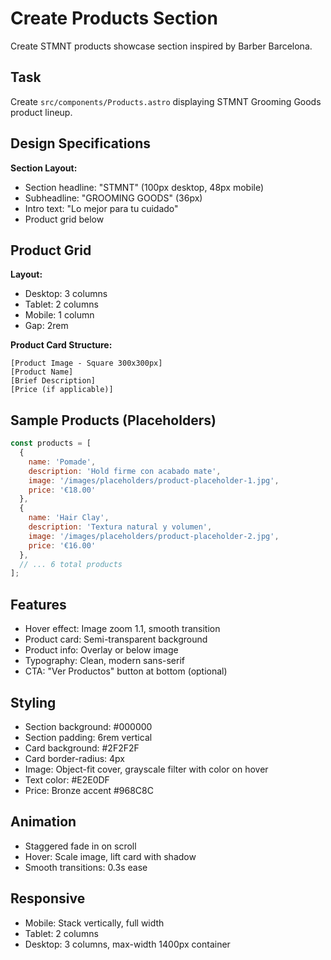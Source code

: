 # Create Products Section

Create STMNT products showcase section inspired by Barber Barcelona.

## Task
Create `src/components/Products.astro` displaying STMNT Grooming Goods product lineup.

## Design Specifications
**Section Layout:**
- Section headline: "STMNT" (100px desktop, 48px mobile)
- Subheadline: "GROOMING GOODS" (36px)
- Intro text: "Lo mejor para tu cuidado"
- Product grid below

## Product Grid
**Layout:**
- Desktop: 3 columns
- Tablet: 2 columns
- Mobile: 1 column
- Gap: 2rem

**Product Card Structure:**
```
[Product Image - Square 300x300px]
[Product Name]
[Brief Description]
[Price (if applicable)]
```

## Sample Products (Placeholders)
```javascript
const products = [
  {
    name: 'Pomade',
    description: 'Hold firme con acabado mate',
    image: '/images/placeholders/product-placeholder-1.jpg',
    price: '€18.00'
  },
  {
    name: 'Hair Clay',
    description: 'Textura natural y volumen',
    image: '/images/placeholders/product-placeholder-2.jpg',
    price: '€16.00'
  },
  // ... 6 total products
];
```

## Features
- Hover effect: Image zoom 1.1, smooth transition
- Product card: Semi-transparent background
- Product info: Overlay or below image
- Typography: Clean, modern sans-serif
- CTA: "Ver Productos" button at bottom (optional)

## Styling
- Section background: #000000
- Section padding: 6rem vertical
- Card background: #2F2F2F
- Card border-radius: 4px
- Image: Object-fit cover, grayscale filter with color on hover
- Text color: #E2E0DF
- Price: Bronze accent #968C8C

## Animation
- Staggered fade in on scroll
- Hover: Scale image, lift card with shadow
- Smooth transitions: 0.3s ease

## Responsive
- Mobile: Stack vertically, full width
- Tablet: 2 columns
- Desktop: 3 columns, max-width 1400px container
